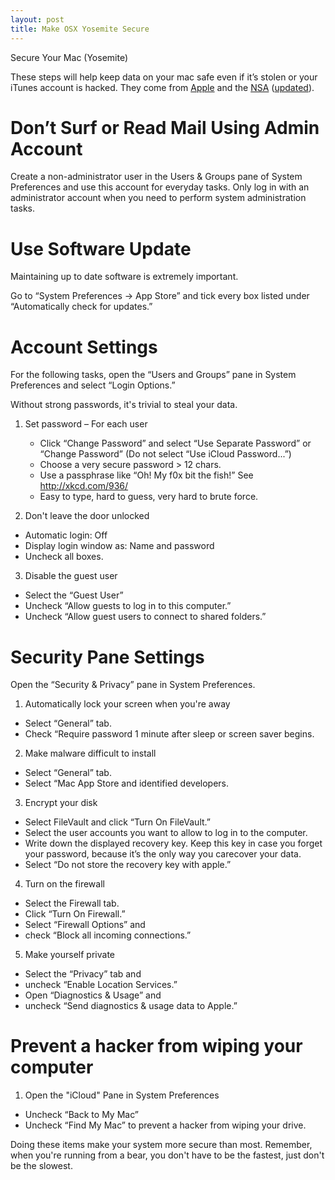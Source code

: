 ```yaml
---
layout: post
title: Make OSX Yosemite Secure
---
```



Secure Your Mac (Yosemite)

These steps will help keep data on your mac safe even if it’s stolen or your iTunes account is hacked. They come from [Apple](https://support.apple.com/kb/PH18891?locale=en_US) and the [NSA](http://www.nsa.gov/ia/_files/factsheets/macosx_10_6_hardeningtips.pdf) ([updated](http://www.macworld.com/article/2048160/how-the-nsa-snoop-proofs-its-macs.html)).

# Don’t Surf or Read Mail Using Admin Account

Create a non-administrator user in the Users & Groups pane of System Preferences and use this account for everyday tasks. Only log in with an administrator account when you need to perform system administration tasks.

# Use Software Update

Maintaining up to date software is extremely important.

Go to “System Preferences -> App Store” and tick every box listed under “Automatically check for updates.”

# Account Settings

For the following tasks, open the “Users and Groups” pane in System Preferences and select “Login Options.”


Without strong passwords, it's trivial to steal your data.

1. Set password – For each user
    * Click “Change Password” and select “Use Separate Password” or “Change Password” (Do not select “Use iCloud Password...”)
    * Choose a very secure password > 12 chars.
    * Use a passphrase like “Oh! My f0x bit the fish!”
      See http://xkcd.com/936/
    * Easy to type, hard to guess, very hard to brute force.

2. Don't leave the door unlocked
  * Automatic login: Off
  * Display login window as: Name and password
  * Uncheck all boxes.

3. Disable the guest user
  * Select the “Guest User”
  * Uncheck “Allow guests to log in to this computer.”
  * Uncheck “Allow guest users to connect to shared folders.”

# Security Pane Settings

Open the “Security & Privacy” pane in System Preferences.

1. Automatically lock your screen when you're away
  * Select “General” tab.
  * Check “Require password 1 minute after sleep or screen saver begins.

2. Make malware difficult to install
  * Select “General” tab.
  * Select “Mac App Store and identified developers.

3. Encrypt your disk
  * Select FileVault and click “Turn On FileVault.” 
  * Select the user accounts you want to allow to log in to the computer. 
  * Write down the displayed recovery key. 
    Keep this key in case you forget your password, because it’s the only way you carecover your data.
  * Select “Do not store the recovery key with apple.”

4. Turn on the firewall
  * Select the Firewall tab.
  * Click “Turn On Firewall.”
  * Select “Firewall Options” and
  * check “Block all incoming connections.”

5. Make yourself private
  * Select the “Privacy” tab and 
  * uncheck “Enable Location Services.” 
  * Open “Diagnostics & Usage” and 
  * uncheck “Send diagnostics & usage data to Apple.”

# Prevent a hacker from wiping your computer

1. Open the "iCloud" Pane in System Preferences
  * Uncheck “Back to My Mac” 
  * Uncheck “Find My Mac” to prevent a hacker from wiping your drive. 


Doing these items make your system more secure than most. Remember, when you're running from a bear, you don't have to be the fastest, just don't be the slowest.
